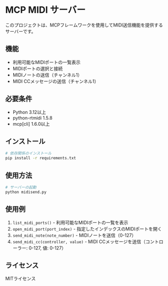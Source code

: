 # MCP MIDI サーバー

このプロジェクトは、MCPフレームワークを使用してMIDI送信機能を提供するサーバーです。

## 機能

- 利用可能なMIDIポートの一覧表示
- MIDIポートの選択と接続
- MIDIノートの送信（チャンネル1）
- MIDI CCメッセージの送信（チャンネル1）

## 必要条件

- Python 3.12以上
- python-rtmidi 1.5.8
- mcp[cli] 1.6.0以上

## インストール

```bash
# 依存関係のインストール
pip install -r requirements.txt
```

## 使用方法

```bash
# サーバーの起動
python midisend.py
```

## 使用例

1. `list_midi_ports()` - 利用可能なMIDIポートの一覧を表示
2. `open_midi_port(port_index)` - 指定したインデックスのMIDIポートを開く
3. `send_midi_note(note_number)` - MIDIノートを送信（0-127）
4. `send_midi_cc(controller, value)` - MIDI CCメッセージを送信（コントローラー: 0-127, 値: 0-127）

## ライセンス

MITライセンス
